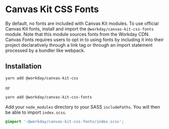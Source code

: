 # Canvas Kit CSS Fonts

By default, no fonts are included with Canvas Kit modules. To use official Canvas Kit fonts, install
and import the `@workday/canvas-kit-css-fonts` module. Note that this module sources fonts from the
Workday CDN. Canvas Fonts requires users to opt in to using fonts by including it into their project
declaratively through a link tag or through an import statement processed by a bundler like webpack.

## Installation

```sh
yarn add @workday/canvas-kit-css
```

or

```sh
yarn add @workday/canvas-kit-css-fonts
```

Add your `node_modules` directory to your SASS `includePaths`. You will then be able to import
`index.scss`.

```scss
@import '~@workday/canvas-kit-css-fonts/index.scss';
```
